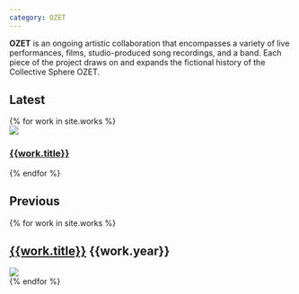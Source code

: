 ```yaml
---
category: OZET
---
```


**OZET** is an ongoing artistic collaboration that encompasses a variety of live performances, films, studio-produced song recordings, and a band. Each piece of the project draws on and expands the fictional history of the Collective Sphere OZET.

<h2 class="hp-title">Latest</h2>
<div class="row">
  <div id="latest-work" class="col-sm-12">
    {% for work in site.works %}
    <div class="new-work" title="{{work.title}}">
      <a href="{{work.url}}" className="main-image">
        <img src="/assets/images/{{work.main_img}}"/>
      </a>
      <h3><a href="{{work.url}}">{{work.title}}</a></h3>
    </div>
    {% endfor %}
  </div>
</div>
<h2 class="hp-title">Previous</h2>


<div class="works-container">
{% for work in site.works %}
<div class="row works-maj collection-item" title="{{work.title}}" data-collection="works">
  <div class="col-sm-12">
    <h2>
      <a href="{{work.url}}">{{work.title}}</a>
      <span class="pull-right">{{work.year}}</span>
    </h2>
    <a href="{{work.url}}" className="main-image">
      <img src="/assets/images/{{work.main_img}}"/>
    </a>
  </div>
</div>
{% endfor %}
</div>
<script type="text/javascript" src="/assets/javascripts/filter.js"></script>
<script type="text/javascript">
  (function() {

    const revCronWorks = [...OZET.WORKS].sort(function(a, b) {
      return (a.date > b.date) ? 1 : -1;
    }).reverse()

    OZET.filter(revCronWorks.slice(0,3), '#latest-work', (item, el) => {
      return $(el).attr('title') === item.title
    })

    OZET.filter(revCronWorks.slice(2), '.works-container', (item, el) => {
      return $(el).attr('title') === item.title
    })

  })()
</script>

